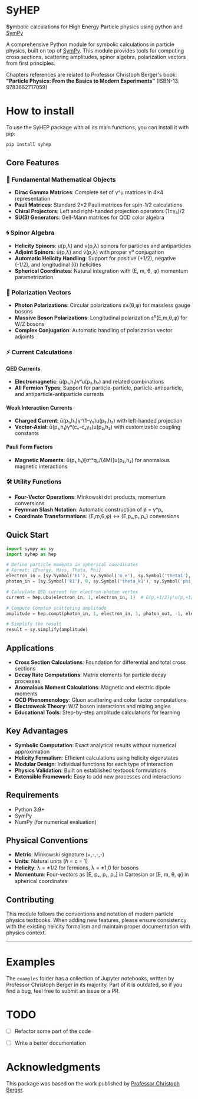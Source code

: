 # SyHEP
**Sy**mbolic calculations for **H**igh **E**nergy **P**article physics using python and [SymPy](https://www.sympy.org/en/index.html)

A comprehensive Python module for symbolic calculations in particle physics, built on top of [SymPy](https://www.sympy.org/en/index.html). This module provides tools for computing cross sections, scattering amplitudes, spinor algebra, polarization vectors from first principles.

Chapters references are related to Professor Christoph Berger's book:
**"Particle Physics: From the Basics to Modern Experiments"** (ISBN-13: 9783662717059)

# How to install

To use the SyHEP package with all its main functions, you can install it with pip:

```bash
pip install syhep
```

## Core Features

### 🔢 Fundamental Mathematical Objects

- **Dirac Gamma Matrices**: Complete set of γ^μ matrices in 4×4 representation
- **Pauli Matrices**: Standard 2×2 Pauli matrices for spin-1/2 calculations
- **Chiral Projectors**: Left and right-handed projection operators (1±γ₅)/2
- **SU(3) Generators**: Gell-Mann matrices for QCD color algebra

### 🌀 Spinor Algebra

- **Helicity Spinors**: u(p,λ) and v(p,λ) spinors for particles and antiparticles
- **Adjoint Spinors**: ū(p,λ) and v̄(p,λ) with proper γ⁰ conjugation
- **Automatic Helicity Handling**: Support for positive (+1/2), negative (-1/2), and longitudinal (0) helicities
- **Spherical Coordinates**: Natural integration with (E, m, θ, φ) momentum parametrization

### 📡 Polarization Vectors

- **Photon Polarizations**: Circular polarizations ε±(θ,φ) for massless gauge bosons
- **Massive Boson Polarizations**: Longitudinal polarization ε⁰(E,m,θ,φ) for W/Z bosons
- **Complex Conjugation**: Automatic handling of polarization vector adjoints

### ⚡ Current Calculations

#### QED Currents 
- **Electromagnetic**: ū(p₁,h₁)γᵘu(p₂,h₂) and related combinations
- **All Fermion Types**: Support for particle-particle, particle-antiparticle, and antiparticle-antiparticle currents

#### Weak Interaction Currents 
- **Charged Current**: ū(p₁,h₁)γᵘ(1-γ₅)u(p₂,h₂) with left-handed projection
- **Vector-Axial**: ū(p₁,h₁)γᵘ(cᵥ-cₐγ₅)u(p₂,h₂) with customizable coupling constants

#### Pauli Form Factors
- **Magnetic Moments**: ū(p₁,h₁)[σᵘᵛqᵥ/(4M)]u(p₂,h₂) for anomalous magnetic interactions


### 🛠 Utility Functions

- **Four-Vector Operations**: Minkowski dot products, momentum conversions
- **Feynman Slash Notation**: Automatic construction of p̸ = γᵘpᵤ
- **Coordinate Transformations**: (E,m,θ,φ) ↔ (E,pₓ,pᵧ,pᵤ) conversions

## Quick Start

```python
import sympy as sy
import syhep as hep

# Define particle momenta in spherical coordinates
# Format: [Energy, Mass, Theta, Phi]
electron_in = [sy.Symbol('E1'), sy.Symbol('m_e'), sy.Symbol('theta1'), sy.Symbol('phi1')]
photon_in = [sy.Symbol('k1'), 0, sy.Symbol('theta_k1'), sy.Symbol('phi_k1')]

# Calculate QED current for electron-photon vertex
current = hep.ubu(electron_in, 1, electron_in, 1)  # ū(p,+1/2)γᵘu(p,+1/2)

# Compute Compton scattering amplitude
amplitude = hep.compt(photon_in, 1, electron_in, 1, photon_out, -1, electron_out, -1)

# Simplify the result
result = sy.simplify(amplitude)
```

## Applications

- **Cross Section Calculations**: Foundation for differential and total cross sections
- **Decay Rate Computations**: Matrix elements for particle decay processes  
- **Anomalous Moment Calculations**: Magnetic and electric dipole moments
- **QCD Phenomenology**: Gluon scattering and color factor computations
- **Electroweak Theory**: W/Z boson interactions and mixing angles
- **Educational Tools**: Step-by-step amplitude calculations for learning

## Key Advantages

- **Symbolic Computation**: Exact analytical results without numerical approximation
- **Helicity Formalism**: Efficient calculations using helicity eigenstates
- **Modular Design**: Individual functions for each type of interaction
- **Physics Validation**: Built on established textbook formulations
- **Extensible Framework**: Easy to add new processes and interactions

## Requirements

- Python 3.9+
- SymPy
- NumPy (for numerical evaluation)

## Physical Conventions

- **Metric**: Minkowski signature (+,-,-,-)
- **Units**: Natural units (ℏ = c = 1)
- **Helicity**: λ = ±1/2 for fermions, λ = ±1,0 for bosons
- **Momentum**: Four-vectors as [E, pₓ, pᵧ, pᵤ] in Cartesian or [E, m, θ, φ] in spherical coordinates

## Contributing

This module follows the conventions and notation of modern particle physics textbooks. When adding new features, please ensure consistency with the existing helicity formalism and maintain proper documentation with physics context.

---


# Examples

The `examples` folder has a collection of Jupyter notebooks, written by Professor Christoph Berger in its majority. Part of it is outdated, so if you find a bug, feel free to submit an issue or a PR.


# TODO

- [ ] Refactor some part of the code
- [ ] Write a better documentation



# Acknowledgments

This package was based on the work published by [Professor Christoph Berger](https://profchristophberger.com/lehrbuch-elementarteilchenphysik/python/).